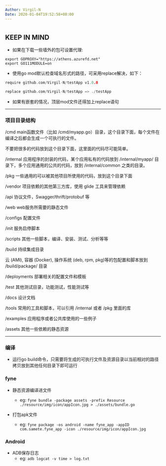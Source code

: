 ```yaml
---
Author: Virgil-N
Date: 2020-01-04T19:52:58+08:00
---
```

#

## KEEP IN MIND

- 如果在下载一些墙外的包可设置代理:

```
export GOPROXY="https://athens.azurefd.net"
export GO111MODULE=on
```

- 使用go mod默认检查域名形式的路径，可采用replace解决，如下：

```go
require github.com/Virgil-N/testApp v1.0.0

replace github.com/Virgil-N/testApp => ./testApp
```

- 如果有嵌套的情况，顶层mod文件还得加上replace语句

---

### 项目目录结构
/cmd
main函数文件（比如 /cmd/myapp.go）目录，这个目录下面，每个文件在编译之后都会生成一个可执行的文件。

不要把很多的代码放到这个目录下面，这里面的代码尽可能简单。

/internal
应用程序的封装的代码，某个应用私有的代码放到 /internal/myapp/ 目录下，多个应用通用的公共的代码，放到 /internal/common 之类的目录。

/pkg
一些通用的可以被其他项目所使用的代码，放到这个目录下面

/vendor
项目依赖的其他第三方库，使用 glide 工具来管理依赖

/api
协议文件，Swagger/thrift/protobuf 等

/web
web服务所需要的静态文件

/configs
配置文件

/init
服务启停脚本

/scripts
其他一些脚本，编译、安装、测试、分析等等

/build
持续集成目录

云 (AMI), 容器 (Docker), 操作系统 (deb, rpm, pkg)等的包配置和脚本放到 /build/package/ 目录

/deployments
部署相关的配置文件和模板

/test
其他测试目录，功能测试，性能测试等

/docs
设计文档

/tools
常用的工具和脚本，可以引用 /internal 或者 /pkg 里面的库

/examples
应用程序或者公共库使用的一些例子

/assets
其他一些依赖的静态资源

---

### 编译

- 运行go build命令，只需要将生成的可执行文件及资源目录以当前相对的路径拷贝放到其他任何目录下即可运行

### fyne

- 静态资源编译进文件
  - eg: ```fyne bundle -package assets -prefix Resource  ./resource/img/icon/appIcon.jpg > ./assets/bundle.go```

- 打包apk文件
  - eg: ```fyne package -os android -name fyne_app -appID com.samete.fyne_app -icon ./resource/img/icon/appIcon.jpg```

### Android

- ADB保存日志
  - eg: ```adb logcat -v time > log.txt```
